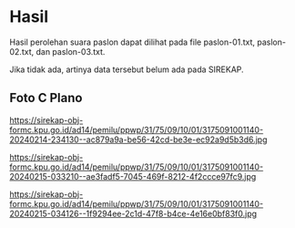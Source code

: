 # Hasil

Hasil perolehan suara paslon dapat dilihat pada file paslon-01.txt, paslon-02.txt, dan paslon-03.txt.

Jika tidak ada, artinya data tersebut belum ada pada SIREKAP.

## Foto C Plano

https://sirekap-obj-formc.kpu.go.id/ad14/pemilu/ppwp/31/75/09/10/01/3175091001140-20240214-234130--ac879a9a-be56-42cd-be3e-ec92a9d5b3d6.jpg

https://sirekap-obj-formc.kpu.go.id/ad14/pemilu/ppwp/31/75/09/10/01/3175091001140-20240215-033210--ae3fadf5-7045-469f-8212-4f2ccce97fc9.jpg

https://sirekap-obj-formc.kpu.go.id/ad14/pemilu/ppwp/31/75/09/10/01/3175091001140-20240215-034126--1f9294ee-2c1d-47f8-b4ce-4e16e0bf83f0.jpg
